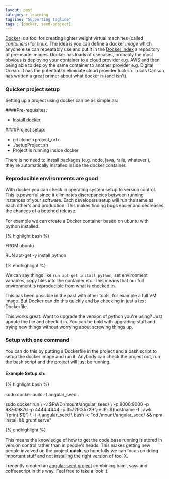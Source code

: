 ```yaml
---
layout: post
category : learning
tagline: "Supporting tagline"
tags : [docker, seed-project]
---
```


[Docker](https://www.docker.io) is a tool for creating lighter weight virtual machines (called *containers*) for linux. The idea is you can define a docker *image* which anyone else can repeatably use and put it in the [Docker index](https://index.docker.io) a repository of pre-made images.
Docker has loads of usecases, probably the most obvious is deploying your container to a cloud provider e.g. AWS and then being able to deploy the same container to another provider e.g. Digital Ocean.
It has the potential to eliminate cloud provider lock-in. Lucas Carlson has written a [great primer](http://www.centurylinklabs.com/what-is-docker-and-when-to-use-it/) about what docker is (and isn't).

### Quicker project setup
Setting up a project using docker can be as simple as:

####Pre-requisites:

* [Install docker](http://docs.docker.com/installation/ubuntulinux/)

####Project setup:

* git clone <project_url>
* ./setupProject.sh
* Project is running inside docker

There is no need to install packages (e.g. node, java, rails, whatever.), they're automatically installed inside the docker container.

### Reproducible environments are good

With docker you can check in operating system setup to version control. This is powerful since it eliminates discrepancies
between running instances of your software. Each developers setup will run the same as each other's and production. This makes
finding bugs easier and decreases the chances of a botched release.

For example we can create a Docker container based on ubuntu with python installed:

{% highlight bash %}

FROM ubuntu

RUN apt-get -y install python

{% endhighlight %}

We can say things like `run apt-get install python`, set environment variables, copy files into the container etc.
This means that our full environment is reproducible from what is checked in.

This has been possible in the past with other tools, for example a full VM image. But Docker can do this quickly and by checking in just a text Dockerfile.

This works great: Want to upgrade the version of python you're using? Just update the file and check it in. You can be bold with
upgrading stuff and trying new things without worrying about screwing things up.

### Setup with one command

You can do this by putting a Dockerfile in the project and a bash script to setup the docker image and run it.
Anybody can check the project out, run the bash script and the project will just be running.

#### Example Setup.sh:
{% highlight bash %}


sudo docker build -t angular_seed .

sudo docker run
\ -v $PWD:/mount/angular_seed/
\ -p 9000:9000 -p 9876:9876 -p 4444:4444 -p 35729:35729
\-e IP=$(hostname -I | awk '{print $1}')
\ -i -t angular_seed
\ bash -c "cd /mount/angular_seed/ && npm install && grunt serve"

{% endhighlight %}

This means the knowledge of how to get the code base running is stored in version control rather than in people's heads.
This makes getting new people involved on the project **quick**, so hopefully we can focus on doing important stuff and not installing the right version of tool X.

I recently created an [angular seed project](https://github.com/richardgill/dockered-angular-seed) combining haml, sass and coffeescript in this way. Feel free to take a look :).
